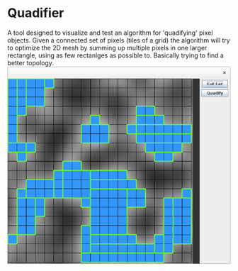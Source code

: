 # Quadifier
A tool designed to visualize and test an algorithm for 'quadifying' pixel objects.
Given a connected set of pixels (tiles of a grid) the algorithm will try to optimize the 2D mesh by summing up
multiple pixels in one larger rectangle, using as few rectanlges as possible to. Basically trying to find a better topology.
![alt tag](https://github.com/metropolik/Quadifier/raw/master/example.png)
